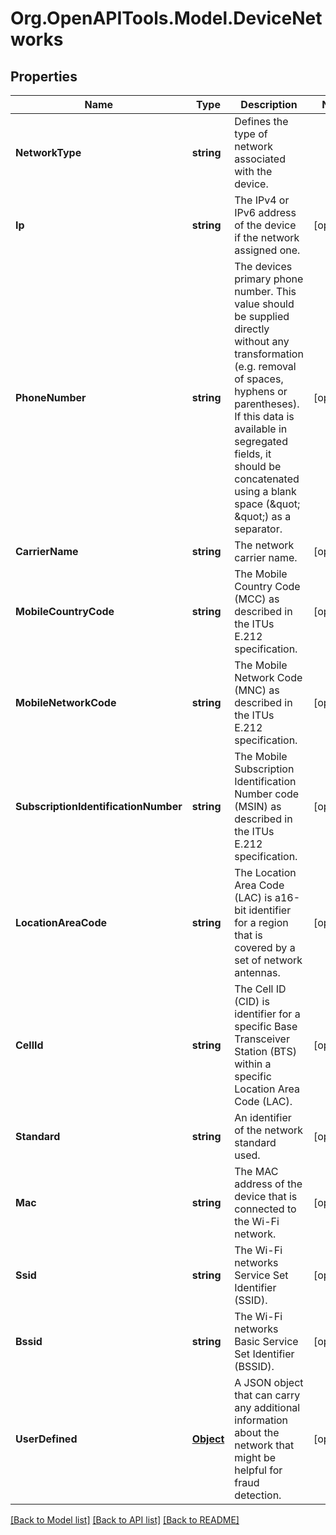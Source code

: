 # Org.OpenAPITools.Model.DeviceNetworks
## Properties

Name | Type | Description | Notes
------------ | ------------- | ------------- | -------------
**NetworkType** | **string** | Defines the type of network associated with the device. | 
**Ip** | **string** | The IPv4 or IPv6 address of the device if the network assigned one. | [optional] 
**PhoneNumber** | **string** | The devices primary phone number. This value should be supplied directly without any transformation (e.g. removal of spaces, hyphens or parentheses). If this data is available in segregated fields, it should be concatenated using a blank space (\&quot; \&quot;) as a separator. | [optional] 
**CarrierName** | **string** | The network carrier name. | [optional] 
**MobileCountryCode** | **string** | The Mobile Country Code (MCC) as described in the ITUs E.212 specification. | [optional] 
**MobileNetworkCode** | **string** | The Mobile Network Code (MNC) as described in the ITUs E.212 specification. | [optional] 
**SubscriptionIdentificationNumber** | **string** | The Mobile Subscription Identification Number code (MSIN) as described in the ITUs E.212 specification. | [optional] 
**LocationAreaCode** | **string** | The Location Area Code (LAC) is a16-bit identifier for a region that is covered by a set of network antennas. | [optional] 
**CellId** | **string** | The Cell ID (CID) is identifier for a specific Base Transceiver Station (BTS) within a specific Location Area Code (LAC). | [optional] 
**Standard** | **string** | An identifier of the network standard used. | [optional] 
**Mac** | **string** | The MAC address of the device that is connected to the Wi-Fi network. | [optional] 
**Ssid** | **string** | The Wi-Fi networks Service Set Identifier (SSID). | [optional] 
**Bssid** | **string** | The Wi-Fi networks Basic Service Set Identifier (BSSID). | [optional] 
**UserDefined** | [**Object**](.md) | A JSON object that can carry any additional information about the network that might be helpful for fraud detection. | [optional] 

[[Back to Model list]](../README.md#documentation-for-models) [[Back to API list]](../README.md#documentation-for-api-endpoints) [[Back to README]](../README.md)

